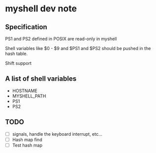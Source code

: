 # myshell dev note

## Specification

PS1 and PS2 defined in POSIX are read-only in myshell

Shell variables like $0 - $9 and $PS1 and $PS2 should be pushed in the hash
table.

Shift support

## A list of shell variables

- HOSTNAME
- MYSHELL_PATH
- PS1
- PS2

## TODO

- [ ] signals, handle the keyboard interrupt, etc...
- [ ] Hash map find
- [ ] Test hash map
